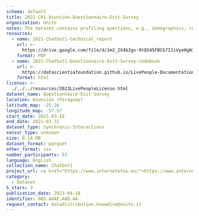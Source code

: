 ```yaml
---
schema: default
title: 2021-CH1-Asunción-Questionnaire-Exit-Survey
organization: Unitn
notes: The dataset contains profiling questions, e.g., demographics, routines, personality. The dataset was collected as part of the WeNet project, a Horizon 2020 funded project that aims at developing a diversity-aware, machine-mediated paradigm for social interactions.
resources:
  - name: 2021-Chatbot1-technical_report
    url: >-
      https://drive.google.com/file/d/1m3_2X4b3gv-9tQS45FBCG7IJiVyeHgW3/view?usp=sharing
    format: PDF
  - name: 2021-Chatbot1-Questionnaire-Exit-Survey-codebook
    url: >-
      https://datascientiafoundation.github.io/LivePeople-Documentation/2021-Chatbot1/2021_CH1_Exit_survey.html
    format: html
license: >-
  ./../../resources/2023LivePeopleLicense.html
dataset_name: Questionnaire-Exit-Survey
location: Asunción (Paraguay)
latitude_map: -25.26
longitude_map: -57.57
start_date: 2021-03-16
end_date: 2021-03-31
dataset_type: Synchronic-Interactions
sensor_type: unknown
size: 0.14 MB 
dataset_format: parquet
other_format: csv
number_participants: 53
language: English
collection_name: Chatbot1
project_url: <a href="https://www.internetofus.eu/">https://www.internetofus.eu/</a>
category:
  - Dataset
5_stars: 3
publication_date: 2023-04-18
identifier: 005.AAAE.AAD.AA
request_contact: datadistribution.knowdive@unitn.it
---
```

